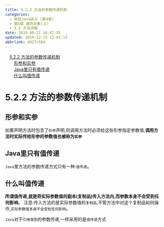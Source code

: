 ```yaml
---
title: 5.2.2 方法的参数传递机制
categories: 
  - 疯狂Java讲义 (第4版)
  - 第5章 面向对象(上)
  - 5.2 方法详解
date: 2019-09-21 16:47:55
updated: 2019-12-23 12:01:13
abbrlink: d427c58d
---
```

<div id='my_toc'><a href="/JavaReadingNotes/d427c58d/#5-2-2-方法的参数传递机制" class="header_1">5.2.2 方法的参数传递机制</a>&nbsp;<br><a href="/JavaReadingNotes/d427c58d/#形参和实参" class="header_2">形参和实参</a>&nbsp;<br><a href="/JavaReadingNotes/d427c58d/#Java里只有值传递" class="header_2">Java里只有值传递</a>&nbsp;<br><a href="/JavaReadingNotes/d427c58d/#什么叫值传递" class="header_2">什么叫值传递</a>&nbsp;<br></div>
<style>.header_1{margin-left: 1em;}.header_2{margin-left: 2em;}.header_3{margin-left: 3em;}.header_4{margin-left: 4em;}.header_5{margin-left: 5em;}.header_6{margin-left: 6em;}</style>
<!--more-->
<script>if (navigator.platform.search('arm')==-1){document.getElementById('my_toc').style.display = 'none';}var e,p = document.getElementsByTagName('p');while (p.length>0) {e = p[0];e.parentElement.removeChild(e);}</script>

<!--end-->
<!--SSTStart-->
# 5.2.2 方法的参数传递机制 #
## 形参和实参 ##
如果声明方法时包含了`形参`声明,则调用方法时必须给这些形参指定参数值,**调用方法时实际传给形参的参数值也被称为`实参`**
## Java里只有值传递 ##
`Java`里方法的参数传递方式只有一种:`值传递`。
## 什么叫值传递 ##
**所谓值传递,就是将实际参数值的副本(复制品)传入方法内,而参数本身不会受到任何影响**。
注意:传入方法的是实际参数值的`复制品`,不管方法中对这个复制品如何操作,`实际参数值本身不会受到任何影响`。

`Java`对于`引用类型`的参数传递,一样采用的是`值传递`方式
<!--SSTStop-->


